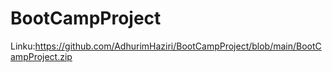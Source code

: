# BootCampProject

Linku:https://github.com/AdhurimHaziri/BootCampProject/blob/main/BootCampProject.zip
